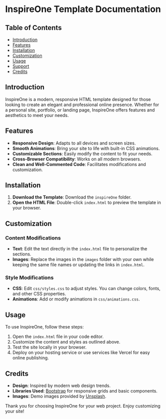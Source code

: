 # InspireOne Template Documentation 
## Table of Contents 
- [Introduction](#introduction) 
- [Features](#features) 
- [Installation](#installation) 
- [Customization](#customization) 
- [Usage](#usage) 
- [Support](#support) 
- [Credits](#credits)
 ## Introduction 
 InspireOne is a modern, responsive HTML template designed for those looking to create an elegant and professional online presence. Whether for a personal site, portfolio, or landing page, InspireOne offers features and aesthetics to meet your needs. 
 ## Features 
 - **Responsive Design**: Adapts to all devices and screen sizes. 
 - **Smooth Animations**: Bring your site to life with built-in CSS animations. 
 - **Customizable Sections**: Easily modify the content to fit your needs. 
 - **Cross-Browser Compatibility**: Works on all modern browsers. 
 - **Clean and Well-Commented Code**: Facilitates modifications and customization. 
 
 ## Installation
  1. **Download the Template**: Download the `inspireOne` folder. 
  2. **Open the HTML File**: Double-click `index.html` to preview the template in your browser. 
  
  ## Customization 
  ### Content Modifications 
  - **Text**: Edit the text directly in the `index.html` file to personalize the sections. 
  - **Images**: Replace the images in the `images` folder with your own while keeping the same file names or updating the links in `index.html`.
  
   ### Style Modifications 
   - **CSS**: Edit `css/styles.css` to adjust styles. You can change colors, fonts, and other CSS properties. 
   - **Animations**: Add or modify animations in `css/animations.css`. 
   
   ## Usage 
   To use InspireOne, follow these steps: 
   1. Open the `index.html` file in your code editor. 
   2. Customize the content and styles as outlined above. 
   3. Test the site locally in your browser. 
   4. Deploy on your hosting service or use services like Vercel for easy online publishing. 
   
   ## Credits 
   - **Design**: Inspired by modern web design trends. 
   - **Libraries Used**: [Bootstrap](https://getbootstrap.com/) for responsive grids and basic components. 
   - **Images**: Demo images provided by [Unsplash](https://unsplash.com/). 
   
   Thank you for choosing InspireOne for your web project. Enjoy customizing your site!